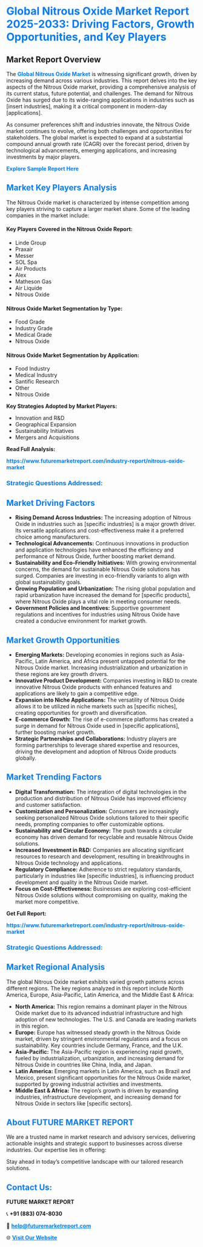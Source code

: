 <h1 style="color: #007BFF;">Global Nitrous Oxide Market Report 2025-2033: Driving Factors, Growth Opportunities, and Key Players</h1>

<section id="overview">
<h2>Market Report Overview</h2>
<p>The <a href="https://www.futuremarketreport.com/industry-report/nitrous-oxide-market" style="color: #007BFF; text-decoration: none;"><strong>Global Nitrous Oxide Market</strong></a> is witnessing significant growth, driven by increasing demand across various industries. This report delves into the key aspects of the Nitrous Oxide market, providing a comprehensive analysis of its current status, future potential, and challenges. The demand for Nitrous Oxide has surged due to its wide-ranging applications in industries such as [insert industries], making it a critical component in modern-day [applications].</p>
<p>As consumer preferences shift and industries innovate, the Nitrous Oxide market continues to evolve, offering both challenges and opportunities for stakeholders. The global market is expected to expand at a substantial compound annual growth rate (CAGR) over the forecast period, driven by technological advancements, emerging applications, and increasing investments by major players.</p>
</section>

<section id="overview">
<p><a href="https://www.futuremarketreport.com/request-sample/reportId=88534" style="color: #007BFF; text-decoration: none;"><strong>Explore Sample Report Here</strong></a></p>
</section>

<section id="key-players">
<h2 style="color: #007BFF;">Market Key Players Analysis</h2>
<p>The Nitrous Oxide market is characterized by intense competition among key players striving to capture a larger market share. Some of the leading companies in the market include:</p>
<h4>Key Players Covered in the Nitrous Oxide Report:</h4>
<ul><li>Linde Group</li><li>Praxair</li><li>Messer</li><li>SOL Spa</li><li>Air Products</li><li>Alex</li><li>Matheson Gas</li><li>Air Liquide</li><li>Nitrous Oxide</li></ul>
<h4>Nitrous Oxide Market Segmentation by Type:</h4>
<ul><li>Food Grade</li><li>Industry Grade</li><li>Medical Grade</li><li>Nitrous Oxide</li></ul>

<h4>Nitrous Oxide Market Segmentation by Application:</h4>
<ul><li>Food Industry</li><li>Medical Industry</li><li>Santific Research</li><li>Other</li><li>Nitrous Oxide</li></ul>
<p><strong>Key Strategies Adopted by Market Players:</strong></p>
<ul>
<li>Innovation and R&D</li>
<li>Geographical Expansion</li>
<li>Sustainability Initiatives</li>
<li>Mergers and Acquisitions</li>
</ul>
</section>

<section>
<p><strong>Read Full Analysis: </strong></p><a href="https://www.futuremarketreport.com/industry-report/nitrous-oxide-market" style="color: #007BFF; text-decoration: none;"><strong>https://www.futuremarketreport.com/industry-report/nitrous-oxide-market</strong></a>
<h3 style="color: #007BFF;">Strategic Questions Addressed:</h3>
</section>

<section id="driving-factors">
<h2 style="color: #007BFF;">Market Driving Factors</h2>
<ul>
<li><strong>Rising Demand Across Industries:</strong> The increasing adoption of Nitrous Oxide in industries such as [specific industries] is a major growth driver. Its versatile applications and cost-effectiveness make it a preferred choice among manufacturers.</li>
<li><strong>Technological Advancements:</strong> Continuous innovations in production and application technologies have enhanced the efficiency and performance of Nitrous Oxide, further boosting market demand.</li>
<li><strong>Sustainability and Eco-Friendly Initiatives:</strong> With growing environmental concerns, the demand for sustainable Nitrous Oxide solutions has surged. Companies are investing in eco-friendly variants to align with global sustainability goals.</li>
<li><strong>Growing Population and Urbanization:</strong> The rising global population and rapid urbanization have increased the demand for [specific products], where Nitrous Oxide plays a vital role in meeting consumer needs.</li>
<li><strong>Government Policies and Incentives:</strong> Supportive government regulations and incentives for industries using Nitrous Oxide have created a conducive environment for market growth.</li>
</ul>
</section>

<section id="growth-opportunities">
<h2 style="color: #007BFF;">Market Growth Opportunities</h2>
<ul>
<li><strong>Emerging Markets:</strong> Developing economies in regions such as Asia-Pacific, Latin America, and Africa present untapped potential for the Nitrous Oxide market. Increasing industrialization and urbanization in these regions are key growth drivers.</li>
<li><strong>Innovative Product Development:</strong> Companies investing in R&D to create innovative Nitrous Oxide products with enhanced features and applications are likely to gain a competitive edge.</li>
<li><strong>Expansion into Niche Applications:</strong> The versatility of Nitrous Oxide allows it to be utilized in niche markets such as [specific niches], creating opportunities for growth and diversification.</li>
<li><strong>E-commerce Growth:</strong> The rise of e-commerce platforms has created a surge in demand for Nitrous Oxide used in [specific applications], further boosting market growth.</li>
<li><strong>Strategic Partnerships and Collaborations:</strong> Industry players are forming partnerships to leverage shared expertise and resources, driving the development and adoption of Nitrous Oxide products globally.</li>
</ul>
</section>

<section id="trending-factors">
<h2 style="color: #007BFF;">Market Trending Factors</h2>
<ul>
<li><strong>Digital Transformation:</strong> The integration of digital technologies in the production and distribution of Nitrous Oxide has improved efficiency and customer satisfaction.</li>
<li><strong>Customization and Personalization:</strong> Consumers are increasingly seeking personalized Nitrous Oxide solutions tailored to their specific needs, prompting companies to offer customizable options.</li>
<li><strong>Sustainability and Circular Economy:</strong> The push towards a circular economy has driven demand for recyclable and reusable Nitrous Oxide solutions.</li>
<li><strong>Increased Investment in R&D:</strong> Companies are allocating significant resources to research and development, resulting in breakthroughs in Nitrous Oxide technology and applications.</li>
<li><strong>Regulatory Compliance:</strong> Adherence to strict regulatory standards, particularly in industries like [specific industries], is influencing product development and quality in the Nitrous Oxide market.</li>
<li><strong>Focus on Cost-Effectiveness:</strong> Businesses are exploring cost-efficient Nitrous Oxide solutions without compromising on quality, making the market more competitive.</li>
</ul>
</section>

<section>
<p><strong>Get Full Report: </strong></p><a href="https://www.futuremarketreport.com/industry-report/nitrous-oxide-market" style="color: #007BFF; text-decoration: none;"><strong>https://www.futuremarketreport.com/industry-report/nitrous-oxide-market</strong></a>
<h3 style="color: #007BFF;">Strategic Questions Addressed:</h3>
</section>


<section id="regional-analysis">
<h2 style="color: #007BFF;">Market Regional Analysis</h2>
<p>The global Nitrous Oxide market exhibits varied growth patterns across different regions. The key regions analyzed in this report include North America, Europe, Asia-Pacific, Latin America, and the Middle East & Africa:</p>
<ul>
<li><strong>North America:</strong> This region remains a dominant player in the Nitrous Oxide market due to its advanced industrial infrastructure and high adoption of new technologies. The U.S. and Canada are leading markets in this region.</li>
<li><strong>Europe:</strong> Europe has witnessed steady growth in the Nitrous Oxide market, driven by stringent environmental regulations and a focus on sustainability. Key countries include Germany, France, and the U.K.</li>
<li><strong>Asia-Pacific:</strong> The Asia-Pacific region is experiencing rapid growth, fueled by industrialization, urbanization, and increasing demand for Nitrous Oxide in countries like China, India, and Japan.</li>
<li><strong>Latin America:</strong> Emerging markets in Latin America, such as Brazil and Mexico, present significant opportunities for the Nitrous Oxide market, supported by growing industrial activities and investments.</li>
<li><strong>Middle East & Africa:</strong> The region’s growth is driven by expanding industries, infrastructure development, and increasing demand for Nitrous Oxide in sectors like [specific sectors].</li>
</ul>
</section>

<footer>
<h2 style="color: #007BFF;">About FUTURE MARKET REPORT</h2>
<p>We are a trusted name in market research and advisory services, delivering actionable insights and strategic support to businesses across diverse industries. Our expertise lies in offering:</p>

<p>Stay ahead in today’s competitive landscape with our tailored research solutions.</p>

<h2 style="color: #007BFF;">Contact Us:</h2>
<p><strong>FUTURE MARKET REPORT</strong></p>
<p>📞 <strong>+91 (883) 074-8030</strong></p>
<p>📧 <strong><a href="mailto:help@futuremarketreport.com" style="color: #007BFF;">help@futuremarketreport.com</a></strong></p>
<p>🌐 <strong><a href="https://www.futuremarketreport.com/" style="color: #007BFF;">Visit Our Website</a></strong></p>
</footer>